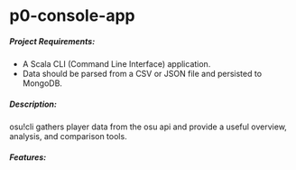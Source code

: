 # p0-console-app
##### Project Requirements:
- A Scala CLI (Command Line Interface) application.
- Data should be parsed from a CSV or JSON file and persisted to MongoDB.
##### Description:
osu!cli gathers player data from the osu api and provide a useful overview, analysis, and comparison tools.
##### Features:

